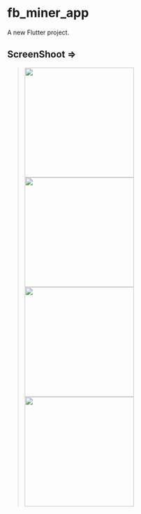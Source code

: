 # fb_miner_app

A new Flutter project.

## ScreenShoot => 
><img src = "https://github.com/user-attachments/assets/75c6cb4c-c87a-4bfd-b817-55249c0e80a8" width = "250">
><img src = "https://github.com/user-attachments/assets/17224fb0-be55-453d-9097-2d03a686bf31" width = "250">
><img src = "https://github.com/user-attachments/assets/61a79fc1-da7a-4d79-a4af-3d520f106f46" width = "250">
><img src = "https://github.com/user-attachments/assets/b3727946-d1a7-477c-9d8e-1a39f7a42cc3" width = "250">
